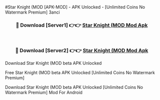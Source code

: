 #Star Knight (MOD [APK-MOD] - APK Unlocked - [Unlimited Coins No Watermark Premium] 3anci



<div align="center">

<h3>🔴 Download [Server1] 👉👉 <a href="https://momento.my/?title=Star_Knight_(MOD">Star Knight (MOD Mod Apk</a></h3><br>

<h3>🔴 Download [Server2] 👉👉 <a href="https://momento.my/?title=Star_Knight_(MOD">Star Knight (MOD Mod Apk</a></h3>
</div>



Download Star Knight (MOD beta APK Unlocked

Free Star Knight (MOD beta APK Unlocked [Unlimited Coins No Watermark Premium]

Download Star Knight (MOD beta APK Unlocked [Unlimited Coins No Watermark Premium] Mod For Android
